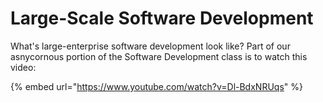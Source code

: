 # Large-Scale Software Development

What's large-enterprise software development look like? Part of our asnycornous portion of the Software Development class is to watch this video:

{% embed url="https://www.youtube.com/watch?v=Dl-BdxNRUqs" %}

